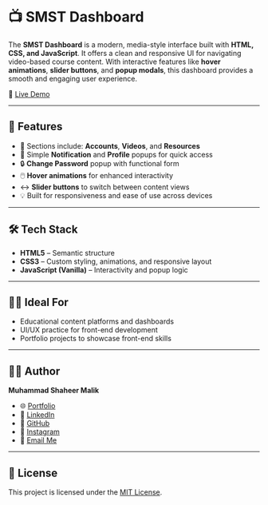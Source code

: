 # 📺 SMST Dashboard

The **SMST Dashboard** is a modern, media-style interface built with **HTML, CSS, and JavaScript**. It offers a clean and responsive UI for navigating video-based course content. With interactive features like **hover animations**, **slider buttons**, and **popup modals**, this dashboard provides a smooth and engaging user experience.

🔗 [Live Demo](https://malik-shaheer03.github.io/SMST-Dashboard-HTML-CSS/Dashboard/dashboard.html)

---

## 🚀 Features

- 📁 Sections include: **Accounts**, **Videos**, and **Resources**
- 🔔 Simple **Notification** and **Profile** popups for quick access
- 🔒 **Change Password** popup with functional form
- 🖱️ **Hover animations** for enhanced interactivity
- ↔️ **Slider buttons** to switch between content views
- 💡 Built for responsiveness and ease of use across devices

---

## 🛠️ Tech Stack

- **HTML5** – Semantic structure
- **CSS3** – Custom styling, animations, and responsive layout
- **JavaScript (Vanilla)** – Interactivity and popup logic

---

## 🧑‍💻 Ideal For

- Educational content platforms and dashboards
- UI/UX practice for front-end development
- Portfolio projects to showcase front-end skills

---

## 👨‍💻 Author

**Muhammad Shaheer Malik**  
- 🌐 [Portfolio](https://shaheer-portfolio-omega.vercel.app)  
- 💼 [LinkedIn](https://linkedin.com/in/malik-shaheer03)  
- 🐙 [GitHub](https://github.com/malik-shaheer03)  
- 📸 [Instagram](https://instagram.com/malik_shaheer03)  
- 📧 [Email Me](mailto:shaheermalik03@gmail.com)   

---

## 📜 License

This project is licensed under the [MIT License](LICENSE).
